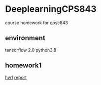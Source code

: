 # DeeplearningCPS843
course homework for cpsc843

## environment
tensorflow 2.0
python3.8
## homework1
[hw1](https://github.com/Gloriabhsfer/DeeplearningCPS843/tree/main/HW1)
[report](https://github.com/Gloriabhsfer/DeeplearningCPS843/blob/main/hw1.pdf)
